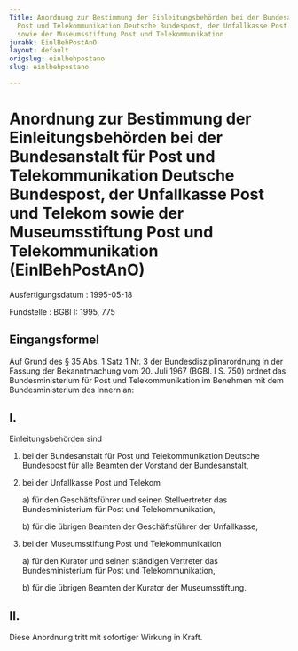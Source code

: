 ```yaml
---
Title: Anordnung zur Bestimmung der Einleitungsbehörden bei der Bundesanstalt für
  Post und Telekommunikation Deutsche Bundespost, der Unfallkasse Post und Telekom
  sowie der Museumsstiftung Post und Telekommunikation
jurabk: EinlBehPostAnO
layout: default
origslug: einlbehpostano
slug: einlbehpostano

---
```


# Anordnung zur Bestimmung der Einleitungsbehörden bei der Bundesanstalt für Post und Telekommunikation Deutsche Bundespost, der Unfallkasse Post und Telekom sowie der Museumsstiftung Post und Telekommunikation (EinlBehPostAnO)

Ausfertigungsdatum
:   1995-05-18

Fundstelle
:   BGBl I: 1995, 775

## Eingangsformel

Auf Grund des § 35 Abs. 1 Satz 1 Nr. 3 der Bundesdisziplinarordnung in
der Fassung der Bekanntmachung vom 20. Juli 1967 (BGBl. I S. 750)
ordnet das Bundesministerium für Post und Telekommunikation im
Benehmen mit dem Bundesministerium des Innern an:

## I.

Einleitungsbehörden sind

1.  bei der Bundesanstalt für Post und Telekommunikation Deutsche
    Bundespost für alle Beamten der Vorstand der Bundesanstalt,


2.  bei der Unfallkasse Post und Telekom

    a)  für den Geschäftsführer und seinen Stellvertreter das
        Bundesministerium für Post und Telekommunikation,


    b)  für die übrigen Beamten der Geschäftsführer der Unfallkasse,





3.  bei der Museumsstiftung Post und Telekommunikation

    a)  für den Kurator und seinen ständigen Vertreter das Bundesministerium
        für Post und Telekommunikation,


    b)  für die übrigen Beamten der Kurator der Museumsstiftung.

## II.

Diese Anordnung tritt mit sofortiger Wirkung in Kraft.

